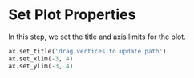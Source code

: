# Set Plot Properties

In this step, we set the title and axis limits for the plot.

```python
ax.set_title('drag vertices to update path')
ax.set_xlim(-3, 4)
ax.set_ylim(-3, 4)
```

#

